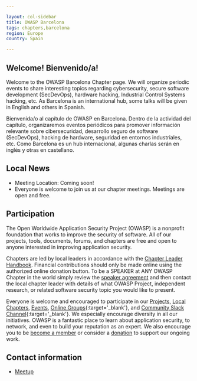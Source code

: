 ```yaml
---

layout: col-sidebar
title: OWASP Barcelona
tags: chapters,barcelona
region: Europe
country: Spain

---
```


## Welcome! Bienvenido/a!
Welcome to the OWASP Barcelona Chapter page. We will organize periodic events to share interesting topics regarding cybersecurity, secure software development (SecDevOps), hardware hacking, Industrial Control Systems hacking, etc. As Barcelona is an international hub, some talks will be given in English and others in Spanish.

Bienvenida/o al capítulo de OWASP en Barcelona. Dentro de la actividad del capítulo, organizaremos eventos periódicos para promover información relevante sobre cibersecuridad, desarrollo seguro de software (SecDevOps), hacking de hardware, seguridad en entornos industriales, etc. Como Barcelona es un hub internacional, algunas charlas serán en inglés y otras en castellano.

## Local News
- Meeting Location: Coming soon!
- Everyone is welcome to join us at our chapter meetings. Meetings are open and free.

## Participation
The Open Worldwide Application Security Project (OWASP) is a nonprofit foundation that works to improve the security of software. All of our projects, tools, documents, forums, and chapters are free and open to anyone interested in improving application security. 

Chapters are led by local leaders in accordance with the [Chapter Leader Handbook](/www-policy/rules-of-procedure/chapter-handbook). Financial contributions should only be made online using the authorized online donation button. To be a SPEAKER at ANY OWASP Chapter in the world simply review the [speaker agreement](/www-policy/speaker-agreement) and then contact the local chapter leader with details of what OWASP Project, independent research, or related software security topic you would like to present.

Everyone is welcome and encouraged to participate in our [Projects](/projects), [Local Chapters](/chapters), [Events](/events), [Online Groups](https://groups.google.com/a/owasp.com/){:target='_blank'}, and [Community Slack Channel](https://owasp.slack.com/){:target='_blank'}. We especially encourage diversity in all our initiatives. OWASP is a fantastic place to learn about application security, to network, and even to build your reputation as an expert. We also encourage you to be [become a member](/membership) or consider a [donation](/donate) to support our ongoing work.

## Contact information
* [Meetup](https://www.meetup.com/OWASP-Barcelona/)
